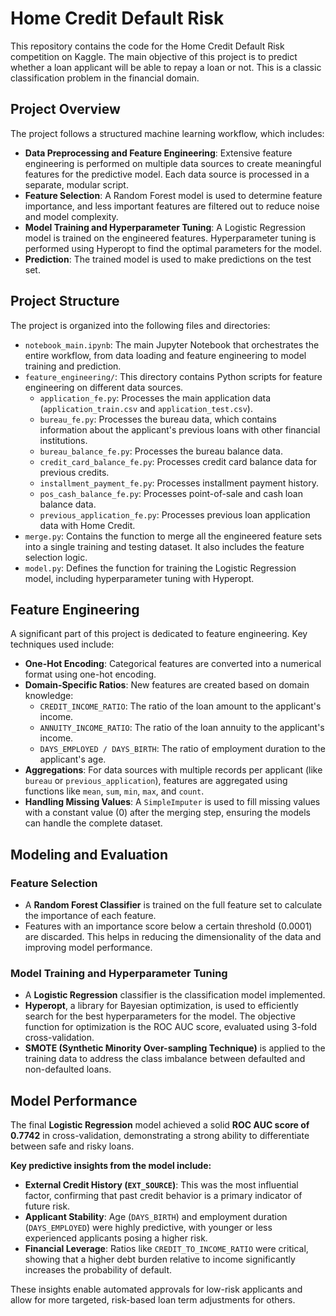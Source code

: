 # Home Credit Default Risk

This repository contains the code for the Home Credit Default Risk competition on Kaggle. The main objective of this project is to predict whether a loan applicant will be able to repay a loan or not. This is a classic classification problem in the financial domain.

## Project Overview

The project follows a structured machine learning workflow, which includes:
*   **Data Preprocessing and Feature Engineering**: Extensive feature engineering is performed on multiple data sources to create meaningful features for the predictive model. Each data source is processed in a separate, modular script.
*   **Feature Selection**: A Random Forest model is used to determine feature importance, and less important features are filtered out to reduce noise and model complexity.
*   **Model Training and Hyperparameter Tuning**: A Logistic Regression model is trained on the engineered features. Hyperparameter tuning is performed using Hyperopt to find the optimal parameters for the model.
*   **Prediction**: The trained model is used to make predictions on the test set.

## Project Structure

The project is organized into the following files and directories:

*   `notebook_main.ipynb`: The main Jupyter Notebook that orchestrates the entire workflow, from data loading and feature engineering to model training and prediction.
*   `feature_engineering/`: This directory contains Python scripts for feature engineering on different data sources.
    *   `application_fe.py`: Processes the main application data (`application_train.csv` and `application_test.csv`).
    *   `bureau_fe.py`: Processes the bureau data, which contains information about the applicant's previous loans with other financial institutions.
    *   `bureau_balance_fe.py`: Processes the bureau balance data.
    *   `credit_card_balance_fe.py`: Processes credit card balance data for previous credits.
    *   `installment_payment_fe.py`: Processes installment payment history.
    *   `pos_cash_balance_fe.py`: Processes point-of-sale and cash loan balance data.
    *   `previous_application_fe.py`: Processes previous loan application data with Home Credit.
*   `merge.py`: Contains the function to merge all the engineered feature sets into a single training and testing dataset. It also includes the feature selection logic.
*   `model.py`: Defines the function for training the Logistic Regression model, including hyperparameter tuning with Hyperopt.

## Feature Engineering

A significant part of this project is dedicated to feature engineering. Key techniques used include:

*   **One-Hot Encoding**: Categorical features are converted into a numerical format using one-hot encoding.
*   **Domain-Specific Ratios**: New features are created based on domain knowledge:
    *   `CREDIT_INCOME_RATIO`: The ratio of the loan amount to the applicant's income.
    *   `ANNUITY_INCOME_RATIO`: The ratio of the loan annuity to the applicant's income.
    *   `DAYS_EMPLOYED / DAYS_BIRTH`: The ratio of employment duration to the applicant's age.
*   **Aggregations**: For data sources with multiple records per applicant (like `bureau` or `previous_application`), features are aggregated using functions like `mean`, `sum`, `min`, `max`, and `count`.
*   **Handling Missing Values**: A `SimpleImputer` is used to fill missing values with a constant value (0) after the merging step, ensuring the models can handle the complete dataset.

## Modeling and Evaluation

### Feature Selection

*   A **Random Forest Classifier** is trained on the full feature set to calculate the importance of each feature.
*   Features with an importance score below a certain threshold (0.0001) are discarded. This helps in reducing the dimensionality of the data and improving model performance.

### Model Training and Hyperparameter Tuning

*   A **Logistic Regression** classifier is the classification model implemented.
*   **Hyperopt**, a library for Bayesian optimization, is used to efficiently search for the best hyperparameters for the model. The objective function for optimization is the ROC AUC score, evaluated using 3-fold cross-validation.
*   **SMOTE (Synthetic Minority Over-sampling Technique)** is applied to the training data to address the class imbalance between defaulted and non-defaulted loans.
  
## Model Performance

The final **Logistic Regression** model achieved a solid **ROC AUC score of 0.7742** in cross-validation, demonstrating a strong ability to differentiate between safe and risky loans.

**Key predictive insights from the model include:**

*   **External Credit History (`EXT_SOURCE`)**: This was the most influential factor, confirming that past credit behavior is a primary indicator of future risk.
*   **Applicant Stability**: Age (`DAYS_BIRTH`) and employment duration (`DAYS_EMPLOYED`) were highly predictive, with younger or less experienced applicants posing a higher risk.
*   **Financial Leverage**: Ratios like `CREDIT_TO_INCOME_RATIO` were critical, showing that a higher debt burden relative to income significantly increases the probability of default.

These insights enable automated approvals for low-risk applicants and allow for more targeted, risk-based loan term adjustments for others.
